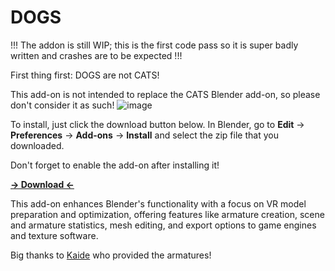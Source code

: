# DOGS

!!! The addon is still WIP; this is the first code pass so it is super badly written and crashes are to be expected !!!

First thing first: DOGS are not CATS!

This add-on is not intended to replace the CATS Blender add-on, so please don't consider it as such!
![image](https://github.com/user-attachments/assets/3df6fe75-d595-4369-a940-b366d154f652)

To install, just click the download button below. In Blender, go to **Edit** -> **Preferences** -> **Add-ons** -> **Install** and select the zip file that you downloaded.

Don't forget to enable the add-on after installing it!

**[-> Download <-](https://github.com/Maro-3D/DOGS/archive/refs/heads/main.zip)**

This add-on enhances Blender's functionality with a focus on VR model preparation and optimization, offering features like armature creation, scene and armature statistics, mesh editing, and export options to game engines and texture software.

Big thanks to [Kaide](https://x.com/Kaideart) who provided the armatures!
